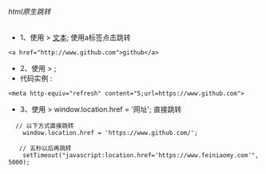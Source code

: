 ######  html原生跳转

- 1、使用 > <a href="网址">文本</a>; 使用a标签点击跳转
```
<a href="http://www.github.com">github</a>
```
- 2、使用 > <meta http-equiv="refresh" content="秒数;url=网址">;
- 代码实例 : 
```
<meta http-equiv="refresh" content="5;url=https://www.github.com">

```

- 3、使用 > window.location.href = '网址'; 直接跳转

```
  // 以下方式直接跳转  
    window.location.href = 'https://www.github.com/';
  
   // 五秒以后再跳转
    setTimeout("javascript:location.href='https://www.feiniaomy.com'", 5000);   
```
